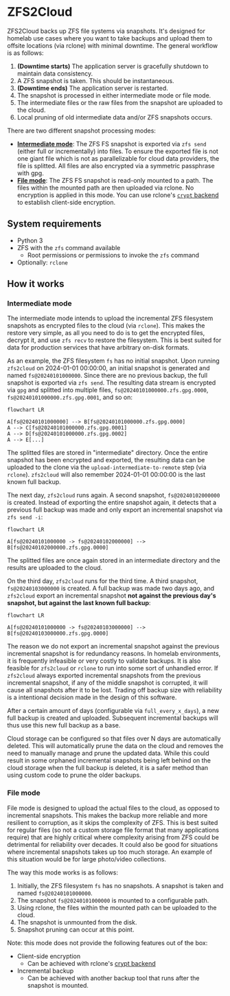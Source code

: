 ZFS2Cloud
=========

ZFS2Cloud backs up ZFS file systems via snapshots. It's designed for homelab
use cases where you want to take backups and upload them to offsite locations
(via rclone) with minimal downtime. The general workflow is as follows:

1. **(Downtime starts)** The application server is gracefully shutdown to
   maintain data consistency.
2. A ZFS snapshot is taken. This should be instantaneous.
3. **(Downtime ends)** The application server is restarted.
4. The snapshot is processed in either intermediate mode or file mode.
5. The intermediate files or the raw files from the snapshot are uploaded to
   the cloud.
6. Local pruning of old intermediate data and/or ZFS snapshots occurs.

There are two different snapshot processing modes:

- [**Intermediate mode**](#intermediate-mode): The ZFS FS snapshot is exported
  via `zfs send` (either full or incrementally) into files. To ensure the exported
  file is not one giant file which is not as parallelizable for cloud data
  providers, the file is splitted. All files are also encrypted via a symmetric
  passphrase with gpg.
- [**File mode**](#file-mode): The ZFS FS snapshot is read-only mounted to a
  path. The files within the mounted path are then uploaded via rclone. No
  encryption is applied in this mode. You can use rclone's [`crypt`
  backend](https://rclone.org/crypt/) to establish client-side encryption.

System requirements
-------------------

- Python 3
- ZFS with the `zfs` command available
   - Root permissions or permissions to invoke the `zfs` command
- Optionally: `rclone`

How it works
------------

### Intermediate mode

The intermediate mode intends to upload the incremental ZFS filesystem snapshots
as encrypted files to the cloud (via `rclone`). This makes the restore very
simple, as all you need to do is to get the encrypted files, decrypt it, and use
`zfs recv` to restore the filesystem. This is best suited for data for
production services that have arbitrary on-disk formats.

As an example, the ZFS filesystem `fs` has no initial snapshot. Upon running
`zfs2cloud` on 2024-01-01 00:00:00, an initial snapshot is generated and named
`fs@20240101000000`. Since there are no previous backup, the full snapshot is
exported via `zfs send`. The resulting data stream is encrypted via `gpg` and
splitted into multiple files, `fs@20240101000000.zfs.gpg.0000`,
`fs@20240101000000.zfs.gpg.0001`, and so on:

```mermaid
flowchart LR

A[fs@20240101000000] --> B[fs@20240101000000.zfs.gpg.0000]
A --> C[fs@20240101000000.zfs.gpg.0001]
A --> D[fs@20240101000000.zfs.gpg.0002]
A --> E[...]
```

The splitted files are stored in "intermediate" directory. Once the entire
snapshot has been encrypted and exported, the resulting data can be uploaded to
the clone via the `upload-intermediate-to-remote` step (via `rclone`).
`zfs2cloud` will also remember 2024-01-01 00:00:00 is the last known full
backup.

The next day, `zfs2cloud` runs again. A second snapshot, `fs@20240102000000`
is created. Instead of exporting the entire snapshot again, it detects that a
previous full backup was made and only export an incremental snapshot via `zfs
send -i`:

```mermaid
flowchart LR

A[fs@20240101000000 -> fs@20240102000000] --> B[fs@20240102000000.zfs.gpg.0000]
```

The splitted files are once again stored in an intermediate directory and the
results are uploaded to the cloud.

On the third day, `zfs2cloud` runs for the third time. A third snapshot,
`fs@20240103000000` is created. A full backup was made two days ago, and
`zfs2cloud` export an incremental snapshot **not against the previous day's
snapshot, but against the last known full backup**:

```mermaid
flowchart LR

A[fs@20240101000000 -> fs@20240103000000] --> B[fs@20240103000000.zfs.gpg.0000]
```

The reason we do not export an incremental snapshot against the previous
incremental snapshot is for redundancy reasons. In homelab environments, it is
frequently infeasible or very costly to validate backups. It is also feasible
for `zfs2cloud` or `rclone` to run into some sort of unhandled error. If
`zfs2cloud` always exported incremental snapshots from the previous incremental
snapshot, if any of the middle snapshot is corrupted, it will cause all
snapshots after it to be lost. Trading off backup size with reliability is a
intentional decision made in the design of this software.

After a certain amount of days (configurable via `full_every_x_days`), a new
full backup is created and uploaded. Subsequent incremental backups will thus
use this new full backup as a base.

Cloud storage can be configured so that files over N days are automatically
deleted. This will automatically prune the data on the cloud and removes the
need to manually manage and prune the updated data. While this could result in
some orphaned incremental snapshots being left behind on the cloud storage when
the full backup is deleted, it is a safer method than using custom code to prune
the older backups.

### File mode

File mode is designed to upload the actual files to the cloud, as opposed to
incremental snapshots. This makes the backup more reliable and more resilient to
corruption, as it skips the complexity of ZFS. This is best suited for regular
files (so not a custom storage file format that many applications require) that
are highly critical where complexity arising from ZFS could be detrimental for
reliability over decades. It could also be good for situations where incremental
snapshots takes up too much storage. An example of this situation would be for
large photo/video collections.

The way this mode works is as follows:

1. Initially, the ZFS filesystem `fs` has no snapshots. A snapshot is taken and
   named `fs@20240101000000`.
2. The snapshot `fs@20240101000000` is mounted to a configurable path.
3. Using rclone, the files within the mounted path can be uploaded to the cloud.
4. The snapshot is unmounted from the disk.
5. Snapshot pruning can occur at this point.


Note: this mode does not provide the following features out of the box:

- Client-side encryption
   - Can be achieved with rclone's [crypt backend](https://rclone.org/crypt/)
- Incremental backup
   - Can be achieved with another backup tool that runs after the snapshot is
     mounted.
